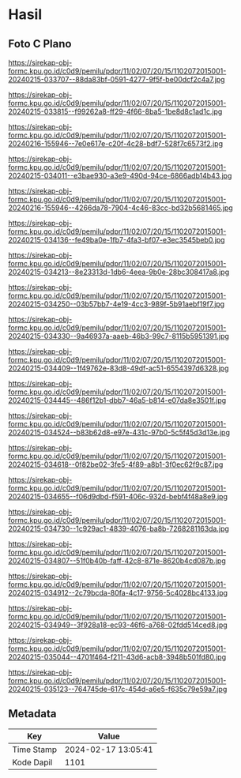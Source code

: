 # Hasil

## Foto C Plano

https://sirekap-obj-formc.kpu.go.id/c0d9/pemilu/pdpr/11/02/07/20/15/1102072015001-20240215-033707--88da83bf-0591-4277-9f5f-be00dcf2c4a7.jpg

https://sirekap-obj-formc.kpu.go.id/c0d9/pemilu/pdpr/11/02/07/20/15/1102072015001-20240215-033815--f99262a8-ff29-4f66-8ba5-1be8d8c1ad1c.jpg

https://sirekap-obj-formc.kpu.go.id/c0d9/pemilu/pdpr/11/02/07/20/15/1102072015001-20240216-155946--7e0e617e-c20f-4c28-bdf7-528f7c6573f2.jpg

https://sirekap-obj-formc.kpu.go.id/c0d9/pemilu/pdpr/11/02/07/20/15/1102072015001-20240215-034011--e3bae930-a3e9-490d-94ce-6866adb14b43.jpg

https://sirekap-obj-formc.kpu.go.id/c0d9/pemilu/pdpr/11/02/07/20/15/1102072015001-20240216-155946--4266da78-7904-4c46-83cc-bd32b5681465.jpg

https://sirekap-obj-formc.kpu.go.id/c0d9/pemilu/pdpr/11/02/07/20/15/1102072015001-20240215-034136--fe49ba0e-1fb7-4fa3-bf07-e3ec3545beb0.jpg

https://sirekap-obj-formc.kpu.go.id/c0d9/pemilu/pdpr/11/02/07/20/15/1102072015001-20240215-034213--8e23313d-1db6-4eea-9b0e-28bc308417a8.jpg

https://sirekap-obj-formc.kpu.go.id/c0d9/pemilu/pdpr/11/02/07/20/15/1102072015001-20240215-034250--03b57bb7-4e19-4cc3-989f-5b91aebf19f7.jpg

https://sirekap-obj-formc.kpu.go.id/c0d9/pemilu/pdpr/11/02/07/20/15/1102072015001-20240215-034330--9a46937a-aaeb-46b3-99c7-8115b5951391.jpg

https://sirekap-obj-formc.kpu.go.id/c0d9/pemilu/pdpr/11/02/07/20/15/1102072015001-20240215-034409--1f49762e-83d8-49df-ac51-6554397d6328.jpg

https://sirekap-obj-formc.kpu.go.id/c0d9/pemilu/pdpr/11/02/07/20/15/1102072015001-20240215-034445--486f12b1-dbb7-46a5-b814-e07da8e3501f.jpg

https://sirekap-obj-formc.kpu.go.id/c0d9/pemilu/pdpr/11/02/07/20/15/1102072015001-20240215-034524--b83b62d8-e97e-431c-97b0-5c5f45d3d13e.jpg

https://sirekap-obj-formc.kpu.go.id/c0d9/pemilu/pdpr/11/02/07/20/15/1102072015001-20240215-034618--0f82be02-3fe5-4f89-a8b1-3f0ec62f9c87.jpg

https://sirekap-obj-formc.kpu.go.id/c0d9/pemilu/pdpr/11/02/07/20/15/1102072015001-20240215-034655--f06d9dbd-f591-406c-932d-bebf4f48a8e9.jpg

https://sirekap-obj-formc.kpu.go.id/c0d9/pemilu/pdpr/11/02/07/20/15/1102072015001-20240215-034730--1c929ac1-4839-4076-ba8b-7268281163da.jpg

https://sirekap-obj-formc.kpu.go.id/c0d9/pemilu/pdpr/11/02/07/20/15/1102072015001-20240215-034807--51f0b40b-faff-42c8-871e-8620b4cd087b.jpg

https://sirekap-obj-formc.kpu.go.id/c0d9/pemilu/pdpr/11/02/07/20/15/1102072015001-20240215-034912--2c79bcda-80fa-4c17-9756-5c4028bc4133.jpg

https://sirekap-obj-formc.kpu.go.id/c0d9/pemilu/pdpr/11/02/07/20/15/1102072015001-20240215-034949--3f928a18-ec93-46f6-a768-02fdd514ced8.jpg

https://sirekap-obj-formc.kpu.go.id/c0d9/pemilu/pdpr/11/02/07/20/15/1102072015001-20240215-035044--4701f464-f211-43d6-acb8-3948b501fd80.jpg

https://sirekap-obj-formc.kpu.go.id/c0d9/pemilu/pdpr/11/02/07/20/15/1102072015001-20240215-035123--764745de-617c-454d-a6e5-f635c79e59a7.jpg


## Metadata

| Key        | Value               |
| ---------- | ------------------- |
| Time Stamp | 2024-02-17 13:05:41 |
| Kode Dapil | 1101                |



